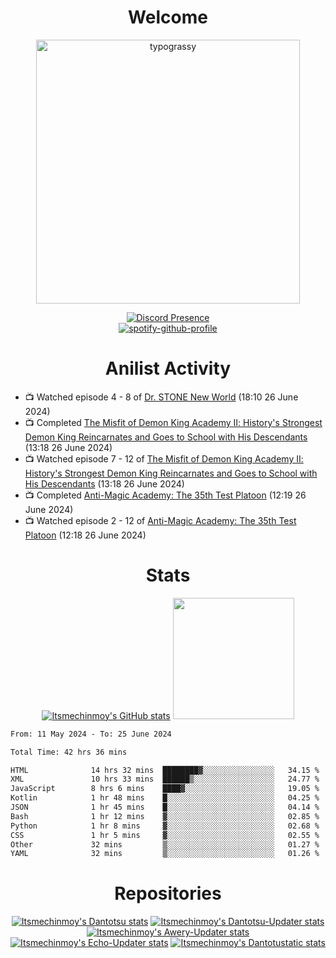 <div align="center">

# Welcome
<a href="https://github.com/kawarimidoll/typograssy">
    <img alt="typograssy" src="https://typograssy.deno.dev/api?text=%E3%82%88%E3%81%86%E3%81%93%E3%81%9D%E3%81%BF%E3%81%AA%E3%81%95%E3%82%93%20-%20Itsmechinmoy--&&l0=none&l1=82d9d0&l2=027353&l3=038c4c&l4=01402e&bg=none&frame=none&speed=100&comment=" width="421.99">
</a>

[![Discord Presence](https://lanyard.cnrad.dev/api/523539866311720963?theme=dark&bg=Oe1116&animated=false&hideDiscrim=true&borderRadius=30px&hideActivity=whenNotUsed)](https://discord.com/users/523539866311720963)<br>
[![spotify-github-profile](https://spotify-github-profile.kittinanx.com/api/view?uid=31zczwoe3obxakjgkio7anubhkaq&cover_image=true&theme=novatorem&show_offline=true&background_color=121212&interchange=false&bar_color=53b14f&bar_color=ffffff&bar_color_cover=false)](https://spotify-github-profile.vercel.app/api/view?uid=31zczwoe3obxakjgkio7anubhkaq&redirect=true)
</div>

<div align="center">

# Anilist Activity
</div>
<!-- ANILIST_ACTIVITY:start -->

-   📺 Watched episode 4 - 8 of [Dr. STONE New World](https://anilist.co/anime/131518) (18:10 26 June 2024)
-   📺 Completed [The Misfit of Demon King Academy Ⅱ: History's Strongest Demon King Reincarnates and Goes to School with His Descendants](https://anilist.co/anime/130588) (13:18 26 June 2024)
-   📺 Watched episode 7 - 12 of [The Misfit of Demon King Academy Ⅱ: History's Strongest Demon King Reincarnates and Goes to School with His Descendants](https://anilist.co/anime/130588) (13:18 26 June 2024)
-   📺 Completed [Anti-Magic Academy: The 35th Test Platoon](https://anilist.co/anime/20704) (12:19 26 June 2024)
-   📺 Watched episode 2 - 12 of [Anti-Magic Academy: The 35th Test Platoon](https://anilist.co/anime/20704) (12:18 26 June 2024)

<!-- ANILIST_ACTIVITY:end -->
<div align="center">
    
# Stats
[![Itsmechinmoy's GitHub stats](https://github-readme-stats.vercel.app/api?username=itsmechinmoy&show_icons=true&theme=algolia)](https://github.com/anuraghazra/github-readme-stats)
<img src="https://github-readme-stackoverflow.vercel.app/?userID=25004176&theme=dark" height="194"/>
</div>
<!--START_SECTION:waka-->

```txt
From: 11 May 2024 - To: 25 June 2024

Total Time: 42 hrs 36 mins

HTML              14 hrs 32 mins  ████████▓░░░░░░░░░░░░░░░░   34.15 %
XML               10 hrs 33 mins  ██████▒░░░░░░░░░░░░░░░░░░   24.77 %
JavaScript        8 hrs 6 mins    ████▓░░░░░░░░░░░░░░░░░░░░   19.05 %
Kotlin            1 hr 48 mins    █░░░░░░░░░░░░░░░░░░░░░░░░   04.25 %
JSON              1 hr 45 mins    █░░░░░░░░░░░░░░░░░░░░░░░░   04.14 %
Bash              1 hr 12 mins    ▓░░░░░░░░░░░░░░░░░░░░░░░░   02.85 %
Python            1 hr 8 mins     ▓░░░░░░░░░░░░░░░░░░░░░░░░   02.68 %
CSS               1 hr 5 mins     ▓░░░░░░░░░░░░░░░░░░░░░░░░   02.55 %
Other             32 mins         ▒░░░░░░░░░░░░░░░░░░░░░░░░   01.27 %
YAML              32 mins         ▒░░░░░░░░░░░░░░░░░░░░░░░░   01.26 %
```

<!--END_SECTION:waka-->
<div align="center">

# Repositories
[![Itsmechinmoy's Dantotsu stats](https://github-readme-stats.vercel.app/api/pin/?username=itsmechinmoy&repo=dantotsu&show_icons=true&theme=algolia&description_lines_count=1)](https://github.com/itsmechinmoy/dantotsu)
[![Itsmechinmoy's Dantotsu-Updater stats](https://github-readme-stats.vercel.app/api/pin/?username=itsmechinmoy&repo=dantotsu-updater&show_icons=true&theme=algolia&description_lines_count=1)](https://github.com/itsmechinmoy/dantotsu-updater)
[![Itsmechinmoy's Awery-Updater stats](https://github-readme-stats.vercel.app/api/pin/?username=itsmechinmoy&repo=awery-updater&show_icons=true&theme=algolia&description_lines_count=1)](https://github.com/itsmechinmoy/awery-updater)
[![Itsmechinmoy's Echo-Updater stats](https://github-readme-stats.vercel.app/api/pin/?username=itsmechinmoy&repo=echo-updater&show_icons=true&theme=algolia&description_lines_count=1)](https://github.com/itsmechinmoy/echo-updater)
[![Itsmechinmoy's Dantotustatic stats](https://github-readme-stats.vercel.app/api/pin/?username=itsmechinmoy&repo=dantotustatic&show_icons=true&theme=algolia&description_lines_count=1)](https://github.com/itsmechinmoy/dantotustatic)
</div>
